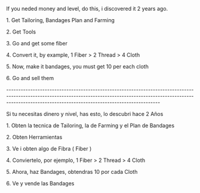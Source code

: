 If you neded money and level, do this, i discovered it 2 years ago.

1\. Get Tailoring, Bandages Plan and Farming

2\. Get Tools

3\. Go and get some fiber

4\. Convert it, by example, 1 Fiber > 2 Thread > 4 Cloth

5\. Now, make it bandages, you must get 10 per each cloth

6\. Go and sell them

\----------------------------------------------------------------------------------------------------------------------------------------------------------------------------------------------------------------------------

Si tu necesitas dinero y nivel, has esto, lo descubri hace 2 Años

1\. Obten la tecnica de Tailoring, la de Farming y el Plan de Bandages

2\. Obten Herramientas

3\. Ve i obten algo de Fibra ( Fiber )

4\. Conviertelo, por ejemplo, 1 Fiber > 2 Thread > 4 Cloth

5\. Ahora, haz Bandages, obtendras 10 por cada Cloth

6\. Ve y vende las Bandages
